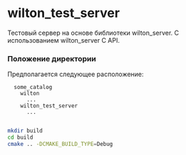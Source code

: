 # wilton_test_server
Тестовый сервер на основе библиотеки wilton_server. С использованием wilton_server C API.

### Положение директории
Предполагается следующее расположение:
```
  some_catalog
    wilton
      ...
    wilton_test_server
      ...
  
```

```bash
mkdir build
cd build
cmake .. -DCMAKE_BUILD_TYPE=Debug
```

